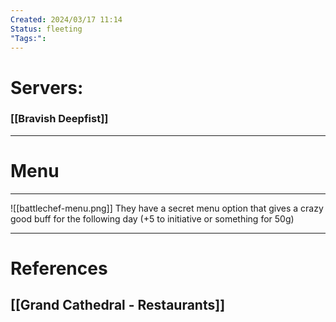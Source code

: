 ```yaml
---
Created: 2024/03/17 11:14
Status: fleeting
"Tags:":
---
```

# Servers:
### [[Bravish Deepfist]]
---
# Menu
--- 
![[battlechef-menu.png]]
They have a secret menu option that gives a crazy good buff for the following day (+5 to initiative or something for 50g)

---
# References
## [[Grand Cathedral - Restaurants]]